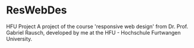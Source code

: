 # ResWebDes
HFU Project
A project of the course 'responsive web design' from Dr. Prof. Gabriel Rausch,
developed by me at the HFU - Hochschule Furtwangen University.
